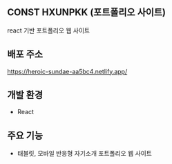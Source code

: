 ## CONST HXUNPKK (포트폴리오 사이트)
react 기반 포트폴리오 웹 사이트

## 배포 주소
https://heroic-sundae-aa5bc4.netlify.app/

## 개발 환경
- React

## 주요 기능
- 태블릿, 모바일 반응형 자기소개 포트폴리오 웹 사이트
